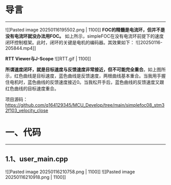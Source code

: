 # 导言
---
![[Pasted image 20250116195502.png | 1100]]
**FOC的精髓是电流环，但并不是没有电流环就没办法用FOC。** 如上所示，simpleFOC在没有电流环前提下的速度闭环控制框架。此时，闭环的关键是电机的编码器。其效果如下：
![[20250116-205844.mp4]]

**RTT Viewer与J-Scope**
![[RTT.gif | 1100]]

**所谓速度闭环，就是目标速度与反馈速度非常接近，但不可能完全重合**。如上图所示，红色曲线是目标速度，蓝色曲线是反馈速度，两根曲线基本重合。当我用手握住电机时，蓝色曲线的反馈速度接近0。当我松开手后，蓝色曲线的反馈速度又跟红色曲线的目标速度重合。

项目源码：https://github.com/q164129345/MCU_Develop/tree/main/simplefoc08_stm32f103_velocity_close

# 一、代码
---
## 1.1、user_main.cpp
![[Pasted image 20250116210758.png | 1100]]
![[Pasted image 20250116210918.png | 1100]]


